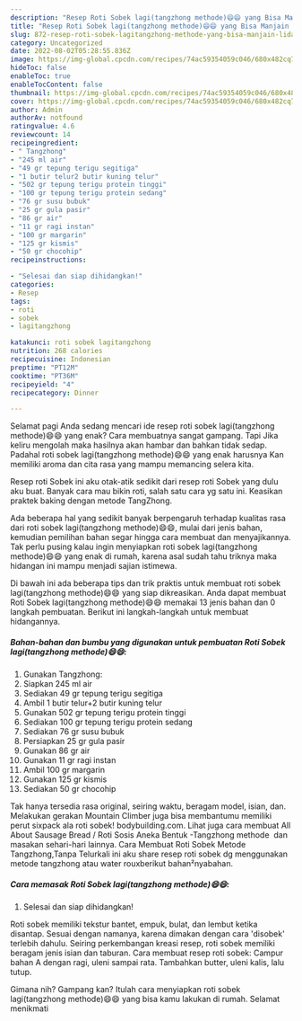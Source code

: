 ```yaml
---
description: "Resep Roti Sobek lagi(tangzhong methode)😄😄 yang Bisa Manjain Lidah, Buat Buka Puasa Enak Banget"
title: "Resep Roti Sobek lagi(tangzhong methode)😄😄 yang Bisa Manjain Lidah, Buat Buka Puasa Enak Banget"
slug: 872-resep-roti-sobek-lagitangzhong-methode-yang-bisa-manjain-lidah-buat-buka-puasa-enak-banget
category: Uncategorized
date: 2022-08-02T05:28:55.836Z
image: https://img-global.cpcdn.com/recipes/74ac59354059c046/680x482cq70/roti-sobek-lagitangzhong-methode-foto-resep-utama.jpg
hideToc: false
enableToc: true
enableTocContent: false
thumbnail: https://img-global.cpcdn.com/recipes/74ac59354059c046/680x482cq70/roti-sobek-lagitangzhong-methode-foto-resep-utama.jpg
cover: https://img-global.cpcdn.com/recipes/74ac59354059c046/680x482cq70/roti-sobek-lagitangzhong-methode-foto-resep-utama.jpg
author: Admin
authorAv: notfound
ratingvalue: 4.6
reviewcount: 14
recipeingredient:
- " Tangzhong"
- "245 ml air"
- "49 gr tepung terigu segitiga"
- "1 butir telur2 butir kuning telur"
- "502 gr tepung terigu protein tinggi"
- "100 gr tepung terigu protein sedang"
- "76 gr susu bubuk"
- "25 gr gula pasir"
- "86 gr air"
- "11 gr ragi instan"
- "100 gr margarin"
- "125 gr kismis"
- "50 gr chocohip"
recipeinstructions:

- "Selesai dan siap dihidangkan!"
categories:
- Resep
tags:
- roti
- sobek
- lagitangzhong

katakunci: roti sobek lagitangzhong 
nutrition: 268 calories
recipecuisine: Indonesian
preptime: "PT12M"
cooktime: "PT36M"
recipeyield: "4"
recipecategory: Dinner

---
```



Selamat pagi Anda sedang mencari ide resep roti sobek lagi(tangzhong methode)😄😄 yang enak? Cara membuatnya sangat gampang. Tapi Jika keliru mengolah maka hasilnya akan hambar dan bahkan tidak sedap. Padahal roti sobek lagi(tangzhong methode)😄😄 yang enak harusnya Kan memiliki aroma dan cita rasa yang mampu memancing selera kita.


Resep roti Sobek ini aku otak-atik sedikit dari resep roti Sobek yang dulu aku buat. Banyak cara mau bikin roti, salah satu cara yg satu ini. Keasikan praktek baking dengan metode TangZhong.

Ada beberapa hal yang sedikit banyak berpengaruh terhadap kualitas rasa dari roti sobek lagi(tangzhong methode)😄😄, mulai dari jenis bahan, kemudian pemilihan bahan segar hingga cara membuat dan menyajikannya. Tak perlu pusing kalau ingin menyiapkan roti sobek lagi(tangzhong methode)😄😄 yang enak di rumah, karena asal sudah tahu triknya maka hidangan ini mampu menjadi sajian istimewa.


Di bawah ini ada beberapa tips dan trik praktis untuk membuat roti sobek lagi(tangzhong methode)😄😄 yang siap dikreasikan. Anda dapat membuat Roti Sobek lagi(tangzhong methode)😄😄 memakai 13 jenis bahan dan 0 langkah pembuatan. Berikut ini langkah-langkah untuk membuat hidangannya.

<!--inarticleads1-->

##### Bahan-bahan dan bumbu yang digunakan untuk pembuatan Roti Sobek lagi(tangzhong methode)😄😄:

1. Gunakan  Tangzhong:
1. Siapkan 245 ml air
1. Sediakan 49 gr tepung terigu segitiga
1. Ambil 1 butir telur+2 butir kuning telur
1. Gunakan 502 gr tepung terigu protein tinggi
1. Sediakan 100 gr tepung terigu protein sedang
1. Sediakan 76 gr susu bubuk
1. Persiapkan 25 gr gula pasir
1. Gunakan 86 gr air
1. Gunakan 11 gr ragi instan
1. Ambil 100 gr margarin
1. Gunakan 125 gr kismis
1. Sediakan 50 gr chocohip


Tak hanya tersedia rasa original, seiring waktu, beragam model, isian, dan. Melakukan gerakan Mountain Climber juga bisa membantumu memiliki perut sixpack ala roti sobek! bodybuilding.com. Lihat juga cara membuat All About Sausage Bread / Roti Sosis Aneka Bentuk -Tangzhong methode ️ dan masakan sehari-hari lainnya. Cara Membuat Roti Sobek Metode Tangzhong,Tanpa Telurkali ini aku share resep roti sobek dg menggunakan metode tangzhong atau water rouxberikut bahan²nyabahan. 

<!--inarticleads2-->

##### Cara memasak Roti Sobek lagi(tangzhong methode)😄😄:


1. Selesai dan siap dihidangkan!

Roti sobek memiliki tekstur bantet, empuk, bulat, dan lembut ketika disantap. Sesuai dengan namanya, karena dimakan dengan cara &#39;disobek&#39; terlebih dahulu. Seiring perkembangan kreasi resep, roti sobek memiliki beragam jenis isian dan taburan. Cara membuat resep roti sobek: Campur bahan A dengan ragi, uleni sampai rata. Tambahkan butter, uleni kalis, lalu tutup. 

Gimana nih? Gampang kan? Itulah cara menyiapkan roti sobek lagi(tangzhong methode)😄😄 yang bisa kamu lakukan di rumah. Selamat menikmati
